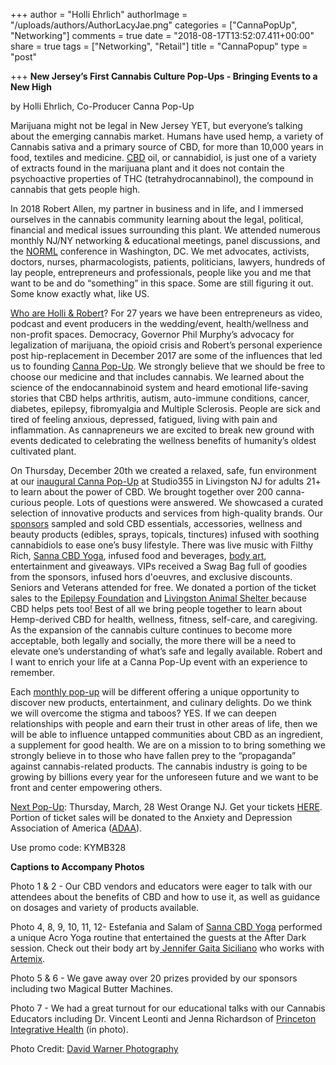 +++
author = "Holli Ehrlich"
authorImage = "/uploads/authors/AuthorLacyJae.png"
categories = ["CannaPopUp", "Networking"]
comments = true
date = "2018-08-17T13:52:07.411+00:00"
share = true
tags = ["Networking", "Retail"]
title = "CannaPopup"
type = "post"

+++
**New Jersey’s First Cannabis Culture Pop-Ups - Bringing Events to a New High**

by Holli Ehrlich, Co-Producer Canna Pop-Up

Marijuana might not be legal in New Jersey YET, but everyone’s talking about the emerging cannabis market. Humans have used hemp, a variety of Cannabis sativa and a primary source of CBD, for more than 10,000 years in food, textiles and medicine. [CBD](https://cannapopup.com/what-is-cbd/) oil, or cannabidiol, is just one of a variety of extracts found in the marijuana plant and it does not contain the psychoactive properties of THC (tetrahydrocannabinol), the compound in cannabis that gets people high.

In 2018 Robert Allen, my partner in business and in life, and I immersed ourselves in the cannabis community learning about the legal, political, financial and medical issues surrounding this plant. We attended numerous monthly NJ/NY networking & educational meetings, panel discussions, and the [NORML](https://norml.org/) conference in Washington, DC. We met advocates, activists, doctors, nurses, pharmacologists, patients, politicians, lawyers, hundreds of lay people, entrepreneurs and professionals, people like you and me that want to be and do “something” in this space. Some are still figuring it out. Some know exactly what, like US.

[Who are Holli & Robert](https://cannapopup.com/who-we-are/)? For 27 years we have been entrepreneurs as video, podcast and event producers in the wedding/event, health/wellness and non-profit spaces. Democracy, Governor Phil Murphy’s advocacy for legalization of marijuana, the opioid crisis and Robert’s personal experience post hip-replacement in December 2017 are some of the influences that led us to founding [Canna Pop-Up](https://cannapopup.com/). We strongly believe that we should be free to choose our medicine and that includes cannabis. We learned about the science of the endocannabinoid system and heard emotional life-saving stories that CBD helps arthritis, autism, auto-immune conditions, cancer, diabetes, epilepsy, fibromyalgia and Multiple Sclerosis. People are sick and tired of feeling anxious, depressed, fatigued, living with pain and inflammation. As cannapreneurs we are excited to break new ground with events dedicated to celebrating the wellness benefits of humanity’s oldest cultivated plant.

On Thursday, December 20th we created a relaxed, safe, fun environment at our [inaugural Canna Pop-Up](https://cannapopup.com/cannabis-culture-cbd-pop-up-livingston-new-jersey/) at Studio355 in Livingston NJ for adults 21+ to learn about the power of CBD. We brought together over 200 canna-curious people. Lots of questions were answered. We showcased a curated selection of innovative products and services from high-quality brands. Our [sponsors](https://cannapopup.com/cannabis-culture-cbd-pop-up-livingston-new-jersey/) sampled and sold CBD essentials, accessories, wellness and beauty products (edibles, sprays, topicals, tinctures) infused with soothing cannabidiols to ease one’s busy lifestyle. There was live music with Filthy Rich, [Sanna CBD Yoga](https://www.facebook.com/SannaCBDYoga/), infused food and beverages, [body art](http://www.notascrazyasyouthink.com/), entertainment and giveaways. VIPs received a Swag Bag full of goodies from the sponsors, infused hors d'oeuvres, and exclusive discounts. Seniors and Veterans attended for free. We donated a portion of the ticket sales to the [Epilepsy Foundation](https://www.epilepsy.com/learn/treating-seizures-and-epilepsy/other-treatment-approaches/medical-marijuana-and-epilepsy) and [Livingston Animal Shelter ](http://www.livingstonnj.org/348/Animal-Control)because CBD helps pets too! Best of all we bring people together to learn about Hemp-derived CBD for health, wellness, fitness, self-care, and caregiving. As the expansion of the cannabis culture continues to become more acceptable, both legally and socially, the more there will be a need to elevate one’s understanding of what’s safe and legally available. Robert and I want to enrich your life at a Canna Pop-Up event with an experience to remember.

Each [monthly pop-up](https://cannapopup.com/pop-up-at-18-label-street/) will be different offering a unique opportunity to discover new products, entertainment, and culinary delights. Do we think we will overcome the stigma and taboos? YES. If we can deepen relationships with people and earn their trust in other areas of life, then we will be able to influence untapped communities about CBD as an ingredient, a supplement for good health. We are on a mission to to bring something we strongly believe in to those who have fallen prey to the “propaganda” against cannabis-related products. The cannabis industry is going to be growing by billions every year for the unforeseen future and we want to be front and center empowering others.

[Next Pop-Up](https://cannapopup.com/pop-up-at-18-label-street/): Thursday, March, 28 West Orange NJ. Get your tickets [HERE](https://cannapopup.com/pop-up-at-18-label-street/). Portion of ticket sales will be donated to the Anxiety and Depression Association of America ([ADAA](https://adaa.org/)).

Use promo code: KYMB328

**Captions to Accompany Photos**

Photo 1 & 2 - Our CBD vendors and educators were eager to talk with our attendees about the benefits of CBD and how to use it, as well as guidance on dosages and variety of products available.

Photo 4, 8, 9, 10, 11, 12- Estefania and Salam of [Sanna CBD Yoga](https://cannapopup.us18.list-manage.com/track/click?u=a25a25c16d8a482c8f25540cd&id=cf8842a6bb&e=cb257d10a1) performed a unique Acro Yoga routine that entertained the guests at the After Dark session. Check out their body art by[ ](https://cannapopup.us18.list-manage.com/track/click?u=a25a25c16d8a482c8f25540cd&id=2a96509817&e=cb257d10a1)[Jennifer Gaita Siciliano](https://cannapopup.us18.list-manage.com/track/click?u=a25a25c16d8a482c8f25540cd&id=a48cf86fb6&e=cb257d10a1) who works with [Artemix](https://cannapopup.us18.list-manage.com/track/click?u=a25a25c16d8a482c8f25540cd&id=674ade6ca4&e=cb257d10a1).

Photo 5 & 6 - We gave away over 20 prizes provided by our sponsors including two Magical Butter Machines.

Photo 7 - We had a great turnout for our educational talks with our Cannabis Educators including Dr. Vincent Leonti and Jenna Richardson of [Princeton Integrative Health](https://cannapopup.us18.list-manage.com/track/click?u=a25a25c16d8a482c8f25540cd&id=aff8d7cda6&e=cb257d10a1) (in photo).

Photo Credit: [David Warner Photography](https://cannapopup.us18.list-manage.com/track/click?u=a25a25c16d8a482c8f25540cd&id=244b6440e7&e=cb257d10a1)